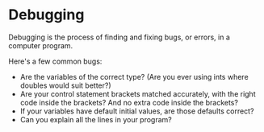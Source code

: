 # Debugging
Debugging is the process of finding and fixing bugs, or errors, in a computer program.

Here's a few common bugs:

* Are the variables of the correct type? (Are you ever using <word data-key="int">ints</word> where <word data-key="double">doubles</word> would suit better?)
* Are your <word data-key="control">control statement</word> brackets matched accurately, with the right code inside the brackets? And no extra code inside the brackets?
* If your variables have default initial values, are those defaults correct?
* Can you explain all the lines in your program?